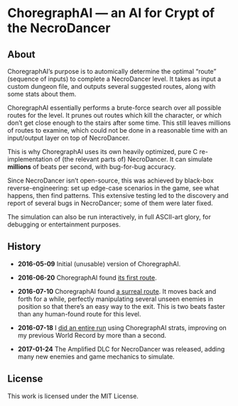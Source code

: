 # ChoregraphAI — an AI for Crypt of the NecroDancer

## About

ChoregraphAI’s purpose is to automically determine the optimal “route”
(sequence of inputs) to complete a NecroDancer level. It takes as input a
custom dungeon file, and outputs several suggested routes, along with some
stats about them.

ChoregraphAI essentially performs a brute-force search over all possible routes
for the level. It prunes out routes which kill the character, or which don’t
get close enough to the stairs after some time. This still leaves millions of
routes to examine, which could not be done in a reasonable time with an
input/output layer on top of NecroDancer.

This is why ChoregraphAI uses its own heavily optimized, pure C
re-implementation of (the relevant parts of) NecroDancer. It can simulate
**millions** of beats per second, with bug-for-bug accuracy.

Since NecroDancer isn’t open-source, this was achieved by black-box
reverse-engineering: set up edge-case scenarios in the game, see what happens,
then find patterns. This extensive testing led to the discovery and report of
several bugs in NecroDancer; some of them were later fixed.

The simulation can also be run interactively, in full ASCII-art glory, for
debugging or entertainment purposes.

## History

* **2016-05-09** Initial (unusable) version of ChoregraphAI.

* **2016-06-20** ChoregraphAI found [its first route](https://www.youtube.com/watch?v=dNYfj2hQ3kI&feature=youtu.be).

* **2016-07-10** ChoregraphAI found [a surreal route](https://www.youtube.com/watch?v=XbH2m-7lfSk). It moves back and forth for a while, perfectly manipulating several unseen enemies in position so that there’s an easy way to the exit. This is two beats faster than any human-found route for this level.

* **2016-07-18** I [did an entire run](http://www.youtube.com/watch?v=7c5wCzQO5po) using ChoregraphAI strats, improving on my previous World Record by more than a second.

* **2017-01-24** The Amplified DLC for NecroDancer was released, adding many new enemies and game mechanics to simulate.

## License

This work is licensed under the MIT License.
